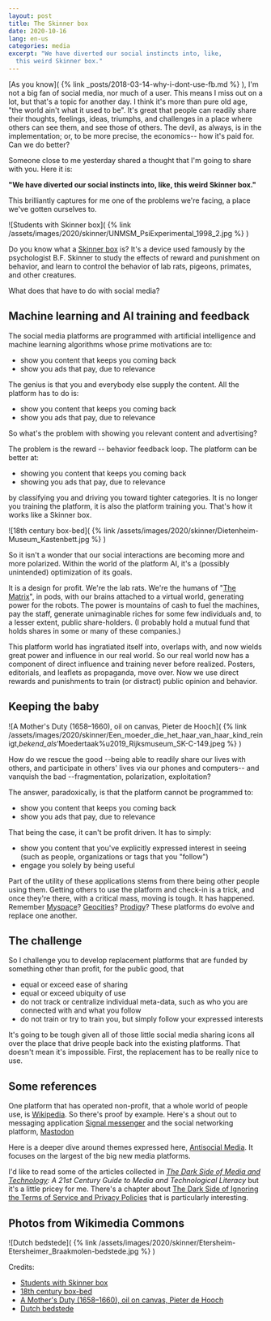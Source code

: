 ```yaml
---
layout: post
title: The Skinner box
date: 2020-10-16
lang: en-us
categories: media
excerpt: "We have diverted our social instincts into, like,
  this weird Skinner box."
---
```


[As you know](
  {% link _posts/2018-03-14-why-i-dont-use-fb.md %}
), I'm not a big fan of social media, nor much of a user.
This means I miss out on a lot, but that's a topic for another day.
I think it's more than pure old age, "the world ain't what it used to be".
It's great that people can readily share their thoughts, feelings, ideas,
triumphs, and challenges in a place where others can see them, and see those
of others. The devil, as always, is in the implementation; or, to be more
precise, the economics-- how it's paid for. Can we do better?

Someone close to me yesterday shared a thought that I'm going to share with
you. Here it is:

**"We have diverted our social instincts into, like, this weird Skinner box."**

This brilliantly captures for me one of the problems we're facing, a place
we've gotten ourselves to.

![Students with Skinner box](
  {% link /assets/images/2020/skinner/UNMSM_PsiExperimental_1998_2.jpg %}
)

Do you know what a [Skinner box](
  https://en.wikipedia.org/wiki/Operant_conditioning_chamber
) is? It's a device used famously by
the psychologist B.F. Skinner to study the effects of reward and punishment
on behavior, and learn to control the behavior of lab rats, pigeons, primates,
and other creatures.

What does that have to do with social media?

## Machine learning and AI training and feedback

The social media platforms are programmed with artificial intelligence and
machine learning algorithms whose prime motivations are to:

- show you content that keeps you coming back
- show you ads that pay, due to relevance

The genius is that you and everybody else supply the content. All the platform
has to do is:

- show you content that keeps you coming back
- show you ads that pay, due to relevance

So what's the problem with showing you relevant content and advertising?

The problem is the reward -- behavior feedback loop. The platform can be
better at:

- showing you content that keeps you coming back
- showing you ads that pay, due to relevance

by classifying you and driving you toward tighter categories.
It is no longer you training the platform, it is also the platform training
you. That's how it works like a Skinner box.

![18th century box-bed](
  {% link /assets/images/2020/skinner/Dietenheim-Museum_Kastenbett.jpg %}
)

So it isn't a wonder that our social interactions are becoming
more and more polarized. Within the world of the platform AI, it's a
(possibly unintended) optimization of its goals.

It is a design for profit. We're the lab rats. We're the humans of
"[The Matrix](
  https://en.wikipedia.org/wiki/The_Matrix
)", in pods, with our brains attached to a virtual world, generating power
for the robots. The power is mountains of cash to fuel the machines, pay the
staff, generate unimaginable riches for some few individuals and, to a lesser
extent, public share-holders. (I probably hold a mutual fund that holds shares
in some or many of these companies.)

This platform world has ingratiated itself into, overlaps with,
and now wields great power and influence in our real world.
So our real world now has a component of direct influence and training
never before realized. Posters, editorials, and leaflets as propaganda,
move over. Now we use direct rewards and punishments to train
(or distract) public opinion and behavior.

## Keeping the baby

![A Mother's Duty (1658–1660), oil on canvas, Pieter de Hooch](
  {% link /assets/images/2020/skinner/Een_moeder_die_het_haar_van_haar_kind_reinigt,_bekend_als_‘Moedertaak%u2019_Rijksmuseum_SK-C-149.jpeg %}
)

How do we rescue the good --being able to readily share our lives with
others, and participate in others' lives via our phones and computers-- and
vanquish the bad --fragmentation, polarization, exploitation?

The answer, paradoxically, is that the platform cannot be programmed to:

- show you content that keeps you coming back
- show you ads that pay, due to relevance

That being the case, it can't be profit driven. It has to simply:

- show you content that you've explicitly expressed interest in seeing
 (such as people, organizations or tags that you "follow")
- engage you solely by being useful

Part of the utility of these applications stems from there being other people
using them. Getting others to use the platform and check-in is a trick, and
once they're there, with a critical mass, moving is tough. It has happened.
Remember [Myspace](
  https://en.wikipedia.org/wiki/Myspace
)? [Geocities](
  https://en.wikipedia.org/wiki/Yahoo!_GeoCities
)? [Prodigy](
  https://en.wikipedia.org/wiki/Prodigy_%28online_service%29
)? These platforms do evolve and replace one another.

## The challenge

So I challenge you to develop replacement platforms
that are funded by something other than profit, for the public good, that

- equal or exceed ease of sharing
- equal or exceed ubiquity of use
- do not track or centralize individual meta-data, such as who you
  are connected with and what you follow
- do not train or try to train you, but simply follow your expressed
  interests

It's going to be tough given all of those little social media sharing icons
all over the place that drive people back into the existing platforms.
That doesn't mean it's impossible. First, the replacement has to be really
nice to use.

## Some references

One platform that has operated non-profit, that a whole world of people use,
is [Wikipedia](
  https://www.wikipedia.org/
). So there's proof by example.
Here's a shout out to messaging application [Signal messenger](
  https://en.wikipedia.org/wiki/Signal_Messenger
) and the social networking platform, [Mastodon](
  https://en.wikipedia.org/wiki/Mastodon_%28software%29
)

Here is a deeper dive around themes expressed here,
[Antisocial Media](
  https://www.amazon.com/Antisocial-Media-Disconnects-Undermines-Democracy-ebook/dp/B07CGTQCXP/
). It focuses on the largest of the big new media platforms.

I'd like to read some of the articles collected in
_[The Dark Side of Media and Technology](
  https://doi.org/10.3726/b14959
): A 21st Century Guide to Media and Technological Literacy_
but it's a little pricey for me. There's a chapter about
[The Dark Side of Ignoring the Terms of Service and Privacy Policies](
  https://www.peterlang.com/view/9781433149030/xhtml/chapter16.xhtml
) that is particularly interesting.

## Photos from Wikimedia Commons

![Dutch bedstede](
  {% link /assets/images/2020/skinner/Etersheim-Etersheimer_Braakmolen-bedstede.jpg %}
)

Credits:

- [Students with Skinner box](
  https://commons.wikimedia.org/wiki/File:UNMSM_PsiExperimental_1998_2.jpg
)
- [18th century box-bed](
  https://commons.wikimedia.org/wiki/File:Dietenheim_-_Museum_Kastenbett.jpg
)
- [A Mother's Duty (1658–1660), oil on canvas, Pieter de Hooch](
  https://commons.wikimedia.org/wiki/File:Een_moeder_die_het_haar_van_haar_kind_reinigt,_bekend_als_%E2%80%98Moedertaak%E2%80%99_Rijksmuseum_SK-C-149.jpeg
)
- [Dutch bedstede](
  https://commons.wikimedia.org/wiki/File:Etersheim_-_Etersheimer_Braakmolen_-_bedstede.jpg
)
